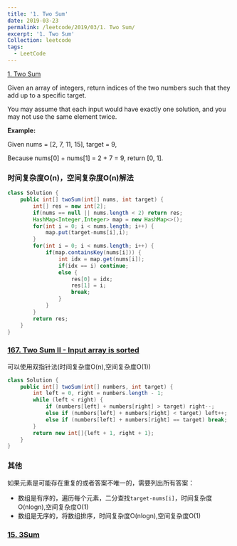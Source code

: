 ```yaml
---
title: '1. Two Sum'
date: 2019-03-23
permalink: /leetcode/2019/03/1. Two Sum/
excerpt: '1. Two Sum'
Collection: leetcode
tags:
  - LeetCode
---
```


[1. Two Sum](https://leetcode.com/problems/two-sum/)

Given an array of integers, return indices of the two numbers such that they add up to a specific target.

You may assume that each input would have exactly one solution, and you may not use the same element twice.

**Example:**

Given nums = [2, 7, 11, 15], target = 9,

Because nums[0] + nums[1] = 2 + 7 = 9,
return [0, 1].

### 时间复杂度O(n)，空间复杂度O(n)解法
```java
class Solution {
    public int[] twoSum(int[] nums, int target) {
        int[] res = new int[2];
        if(nums == null || nums.length < 2) return res;
        HashMap<Integer,Integer> map = new HashMap<>();
        for(int i = 0; i < nums.length; i++) {
            map.put(target-nums[i],i);
        }
        for(int i = 0; i < nums.length; i++) {
            if(map.containsKey(nums[i])) {
                int idx = map.get(nums[i]);
                if(idx == i) continue;
                else {
                    res[0] = idx;
                    res[1] = i;
                    break;
                }
            }
        }
        return res;
    }
}
```

### [167. Two Sum II - Input array is sorted](https://leetcode.com/problems/two-sum-ii-input-array-is-sorted/)
可以使用双指针法(时间复杂度O(n),空间复杂度O(1))
```java
class Solution {
    public int[] twoSum(int[] numbers, int target) {
        int left = 0, right = numbers.length - 1;
        while (left < right) {
            if (numbers[left] + numbers[right] > target) right--;
            else if (numbers[left] + numbers[right] < target) left++;
            else if (numbers[left] + numbers[right] == target) break;
        }
        return new int[]{left + 1, right + 1};
    }
}
```

### 其他
如果元素是可能存在重复的或者答案不唯一的，需要列出所有答案：
- 数组是有序的，遍历每个元素，二分查找`target-nums[i]`，时间复杂度O(nlogn),空间复杂度O(1)
- 数组是无序的，将数组排序，时间复杂度O(nlogn),空间复杂度O(1)

### [15. 3Sum](https://github.com/icankeep/icankeep.github.io/blob/master/_leetcode/15.%203Sum.md)
